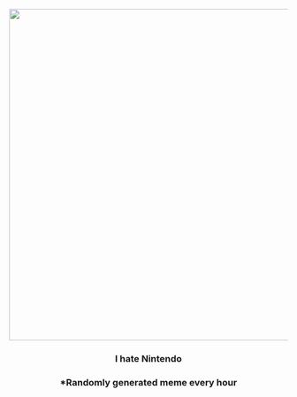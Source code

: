<p align="center">
        <img src="https://i.redd.it/2u2t719po7s91.jpg" width="600" height="600">
        </p>
        <h3 align="center">I hate Nintendo</h3>
        <h3 align="center">*Randomly generated meme every hour</h3>
    